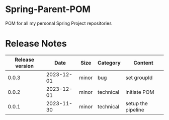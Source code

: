 # Spring-Parent-POM

POM for all my personal Spring Project repositories 

# Release Notes
|Release version|Date|Size|Category|Content|
|--|--|--|--|--|
|0.0.3|2023-12-01|minor|bug|set groupId|
|0.0.2|2023-12-01|minor|technical|initiate POM|
|0.0.1|2023-11-30|minor|technical|setup the pipeline|